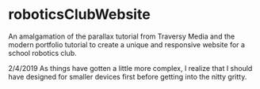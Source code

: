 # roboticsClubWebsite
An amalgamation of the parallax tutorial from Traversy Media and the modern portfolio tutorial to create a unique and responsive website for a school robotics club.



2/4/2019
As things have gotten a little more complex, I realize that I should have designed for smaller devices first before getting into the nitty gritty. 
